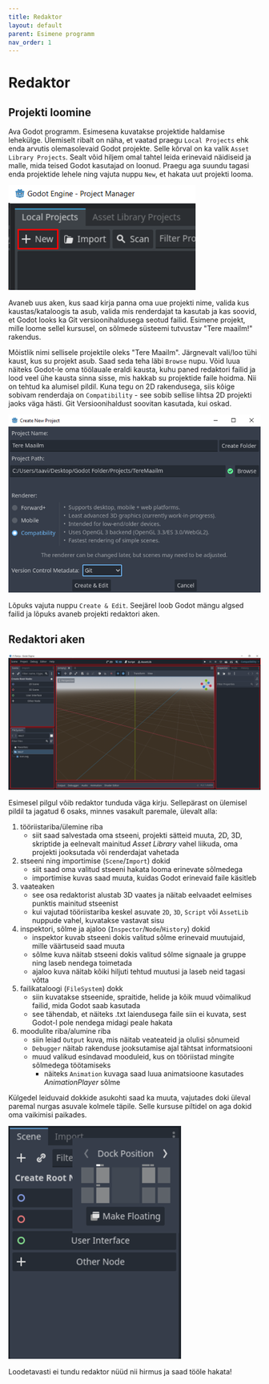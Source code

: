 ```yaml
---
title: Redaktor
layout: default
parent: Esimene programm
nav_order: 1
---
```


# Redaktor

## Projekti loomine

Ava Godot programm. Esimesena kuvatakse projektide haldamise lehekülge. Ülemiselt ribalt on näha, et vaatad praegu `Local Projects` ehk enda arvutis olemasolevaid Godot projekte. Selle kõrval on ka valik `Asset Library Projects`. Sealt võid hiljem omal tahtel leida erinevaid näidiseid ja malle, mida teised Godot kasutajad on loonud. Praegu aga suundu tagasi enda projektide lehele ning vajuta nuppu `New`, et hakata uut projekti looma.

![Uue projekti loomise nupp on pildil välja toodud punasega.](./pildid/redaktor/projekti-loomise-nupp.png)

Avaneb uus aken, kus saad kirja panna oma uue projekti nime, valida kus kaustas/kataloogis ta asub, valida mis renderdajat ta kasutab ja kas soovid, et Godot looks ka Git versioonihaldusega seotud failid. Esimene projekt, mille loome sellel kursusel, on sõlmede süsteemi tutvustav "Tere maailm!" rakendus.

Mõistlik nimi sellisele projektile oleks "Tere Maailm". Järgnevalt vali/loo tühi kaust, kus su projekt asub. Saad seda teha läbi `Browse` nupu. Võid luua näiteks Godot-le oma töölauale eraldi kausta, kuhu paned redaktori failid ja lood veel ühe kausta sinna sisse, mis hakkab su projektide faile hoidma. Nii on tehtud ka alumisel pildil. Kuna tegu on 2D rakendusega, siis kõige sobivam renderdaja on `Compatibility` - see sobib sellise lihtsa 2D projekti jaoks väga hästi. Git Versioonihaldust soovitan kasutada, kui oskad.

![Kuidas projekti loomise aken lõpuks peaks välja nägema.](./pildid/redaktor/tere-maailm-projekti-loomine.png)

Lõpuks vajuta nuppu `Create & Edit`. Seejärel loob Godot mängu algsed failid ja lõpuks avaneb projekti redaktori aken.

## Redaktori aken

![Projekti redaktori aken.](./pildid/redaktor/projekti-redaktori-aken.png)

Esimesel pilgul võib redaktor tunduda väga kirju. Sellepärast on ülemisel pildil ta jagatud 6 osaks, minnes vasakult paremale, ülevalt alla:

1.  tööriistariba/ülemine riba
    -    siit saad salvestada oma stseeni, projekti sätteid muuta, 2D, 3D, skriptide ja eelnevalt mainitud *Asset Library* vahel liikuda, oma projekti jooksutada või renderdajat vahetada
2.  stseeni ning importimise (`Scene`/`Import`) dokid
    -   siit saad oma valitud stseeni hakata looma erinevate sõlmedega
    -   importimise kuvas saad muuta, kuidas Godot erinevaid faile käsitleb
3.  vaateaken
    -   see osa redaktorist alustab 3D vaates ja näitab eelvaadet eelmises punktis mainitud stseenist
    -   kui vajutad tööriistariba keskel asuvate `2D`, `3D`, `Script` või `AssetLib` nuppude vahel, kuvatakse vastavat sisu
4.  inspektori, sõlme ja ajaloo (`Inspector`/`Node`/`History`) dokid
    -   inspektor kuvab stseeni dokis valitud sõlme erinevaid muutujaid, mille väärtuseid saad muuta
    -   sõlme kuva näitab stseeni dokis valitud sõlme signaale ja gruppe ning laseb nendega toimetada
    -   ajaloo kuva näitab kõiki hiljuti tehtud muutusi ja laseb neid tagasi võtta
5.  failikataloogi (`FileSystem`) dokk
    -   siin kuvatakse stseenide, spraitide, helide ja kõik muud võimalikud failid, mida Godot saab kasutada
    -   see tähendab, et näiteks .txt laiendusega faile siin ei kuvata, sest Godot-l pole nendega midagi peale hakata
6.  moodulite riba/alumine riba
    -   siin leiad `Output` kuva, mis näitab veateateid ja olulisi sõnumeid
    -   `Debugger` näitab rakenduse jooksutamise ajal tähtsat informatsiooni
    -   muud valikud esindavad mooduleid, kus on tööriistad mingite sõlmedega töötamiseks
        -   näiteks `Animation` kuvaga saad luua animatsioone kasutades *AnimationPlayer* sõlme

Külgedel leiduvaid dokkide asukohti saad ka muuta, vajutades doki üleval paremal nurgas asuvale kolmele täpile. Selle kursuse piltidel on aga dokid oma vaikimisi paikades.

![Doki asukoha muutmine](./pildid/redaktor/doki-asukoha-muutmine.png)

Loodetavasti ei tundu redaktor nüüd nii hirmus ja saad tööle hakata!